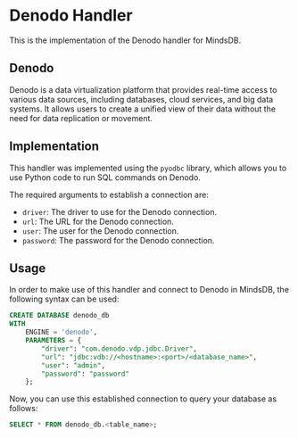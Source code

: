 # Denodo Handler

This is the implementation of the Denodo handler for MindsDB.

## Denodo
Denodo is a data virtualization platform that provides real-time access to various data sources, including databases, cloud services, and big data systems. It allows users to create a unified view of their data without the need for data replication or movement.

## Implementation
This handler was implemented using the `pyodbc` library, which allows you to use Python code to run SQL commands on Denodo.

The required arguments to establish a connection are:
* `driver`: The driver to use for the Denodo connection.
* `url`: The URL for the Denodo connection.
* `user`: The user for the Denodo connection.
* `password`: The password for the Denodo connection.

## Usage
In order to make use of this handler and connect to Denodo in MindsDB, the following syntax can be used:

```sql
CREATE DATABASE denodo_db
WITH
    ENGINE = 'denodo',
    PARAMETERS = {
        "driver": "com.denodo.vdp.jdbc.Driver",
        "url": "jdbc:vdb://<hostname>:<port>/<database_name>",
        "user": "admin",
        "password": "password"
    };
```

Now, you can use this established connection to query your database as follows:

```sql
SELECT * FROM denodo_db.<table_name>;
```
